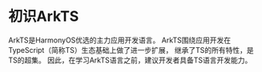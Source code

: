 # 初识ArkTS

ArkTS是HarmonyOS优选的主力应用开发语言。
ArkTS围绕应用开发在TypeScript（简称TS）生态基础上做了进一步扩展，
继承了TS的所有特性，是TS的超集。
因此，在学习ArkTS语言之前，建议开发者具备TS语言开发能力。